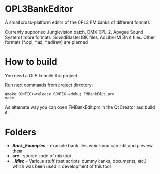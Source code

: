 # OPL3BankEditor
A small cross-platform editor of the OPL3 FM banks of different formats

Currently supported Junglevision patch, DMX OPL-2, Apogee Sound System timbre formats, SoundBlaster IBK files, AdLib/HMI BNK files. Other formats (*.opl, *.ad, *.adlraw) are planned

# How to build
You need a Qt 5 to build this project.

Run next commands from project directory:
```
qmake CONFIG+=release CONFIG-=debug FMBankEdit.pro
make
```

As alternate way you can open FMBankEdit.pro in the Qt Creator and build it.

# Folders
* ***Bank_Examples*** - example bank files which you can edit and preview them
* ***src*** - source code of this tool
* ***_Misc*** - Various stuff (test scripts, dummy banks, documents, etc.) which was been used in development of this tool

